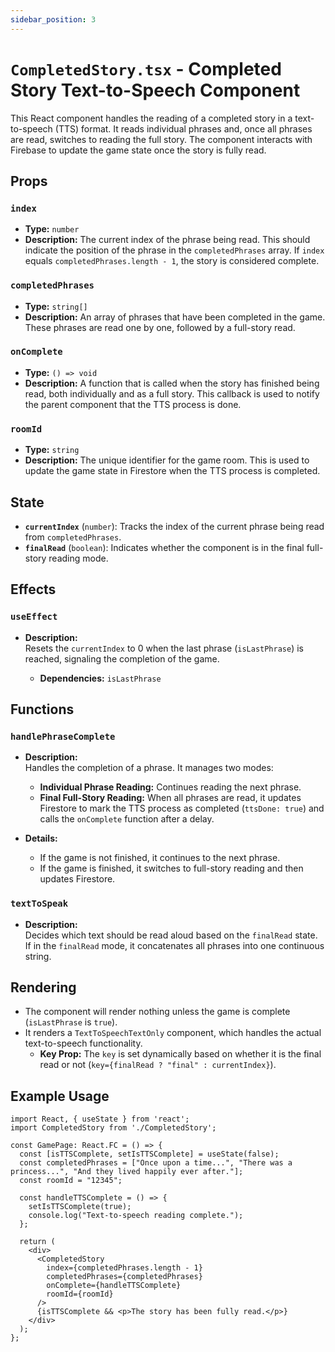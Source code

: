 ```yaml
---
sidebar_position: 3
---
```

# `CompletedStory.tsx` - Completed Story Text-to-Speech Component

This React component handles the reading of a completed story in a text-to-speech (TTS) format. It reads individual phrases and, once all phrases are read, switches to reading the full story. The component interacts with Firebase to update the game state once the story is fully read.

## Props

### `index`
- **Type:** `number`
- **Description:** The current index of the phrase being read. This should indicate the position of the phrase in the `completedPhrases` array. If `index` equals `completedPhrases.length - 1`, the story is considered complete.

### `completedPhrases`
- **Type:** `string[]`
- **Description:** An array of phrases that have been completed in the game. These phrases are read one by one, followed by a full-story read.

### `onComplete`
- **Type:** `() => void`
- **Description:** A function that is called when the story has finished being read, both individually and as a full story. This callback is used to notify the parent component that the TTS process is done.

### `roomId`
- **Type:** `string`
- **Description:** The unique identifier for the game room. This is used to update the game state in Firestore when the TTS process is completed.

## State

- **`currentIndex`** (`number`): Tracks the index of the current phrase being read from `completedPhrases`.
- **`finalRead`** (`boolean`): Indicates whether the component is in the final full-story reading mode.

## Effects

### `useEffect`
- **Description:**  
  Resets the `currentIndex` to 0 when the last phrase (`isLastPhrase`) is reached, signaling the completion of the game.

    - **Dependencies:** `isLastPhrase`

## Functions

### `handlePhraseComplete`
- **Description:**  
  Handles the completion of a phrase. It manages two modes:
    - **Individual Phrase Reading:** Continues reading the next phrase.
    - **Final Full-Story Reading:** When all phrases are read, it updates Firestore to mark the TTS process as completed (`ttsDone: true`) and calls the `onComplete` function after a delay.

- **Details:**
    - If the game is not finished, it continues to the next phrase.
    - If the game is finished, it switches to full-story reading and then updates Firestore.

### `textToSpeak`
- **Description:**  
  Decides which text should be read aloud based on the `finalRead` state. If in the `finalRead` mode, it concatenates all phrases into one continuous string.

## Rendering

- The component will render nothing unless the game is complete (`isLastPhrase` is `true`).
- It renders a `TextToSpeechTextOnly` component, which handles the actual text-to-speech functionality.
    - **Key Prop:** The `key` is set dynamically based on whether it is the final read or not (`key={finalRead ? "final" : currentIndex}`).

## Example Usage

```tsx
import React, { useState } from 'react';
import CompletedStory from './CompletedStory';

const GamePage: React.FC = () => {
  const [isTTSComplete, setIsTTSComplete] = useState(false);
  const completedPhrases = ["Once upon a time...", "There was a princess...", "And they lived happily ever after."];
  const roomId = "12345";

  const handleTTSComplete = () => {
    setIsTTSComplete(true);
    console.log("Text-to-speech reading complete.");
  };

  return (
    <div>
      <CompletedStory
        index={completedPhrases.length - 1}
        completedPhrases={completedPhrases}
        onComplete={handleTTSComplete}
        roomId={roomId}
      />
      {isTTSComplete && <p>The story has been fully read.</p>}
    </div>
  );
};
```